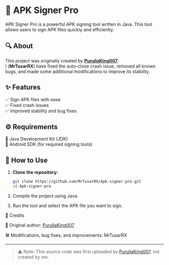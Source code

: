 # 🚀 APK Signer Pro  

APK Signer Pro is a powerful APK signing tool written in Java. This tool allows users to sign APK files quickly and efficiently.  

## 🔍 About  

This project was originally created by [**PuruliaKing007**](https://github.com/PuruliaKing007).  
I (**MrTusarRX**) have fixed the auto-close crash issue, removed all known bugs, and made some additional modifications to improve its stability.  

## ✨ Features  

✅ Sign APK files with ease  
✅ Fixed crash issues  
✅ Improved stability and bug fixes  

## ⚙️ Requirements  

📌 Java Development Kit (JDK)  
📌 Android SDK (for required signing tools)  

## 🚀 How to Use  

1. **Clone the repository:**  
   ```bash
   git clone https://github.com/MrTusarRX/Apk-signer-pro.git
   cd Apk-signer-pro
   ```
 2. Compile the project using Java.


3. Run the tool and select the APK file you want to sign.



🙌 Credits

🎩 Original author: [PuruliaKing007](https://github.com/PuruliaKing007)

🛠 Modifications, bug fixes, and improvements: MrTusarRX



---

> ⚠️ Note: This source code was first uploaded by [PuruliaKing007](https://github.com/PuruliaKing007), not created by me.

